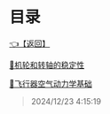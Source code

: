 # 目录  


[👈【返回】](/__Catalog__/__Catalog__root)  


[📜机轮和转轴的稳定性](/飞行模拟器笔记/机轮和转轴的稳定性)  

[📜飞行器空气动力学基础](/飞行模拟器笔记/飞行器空气动力学基础)  







> 2024/12/23 4:15:19
